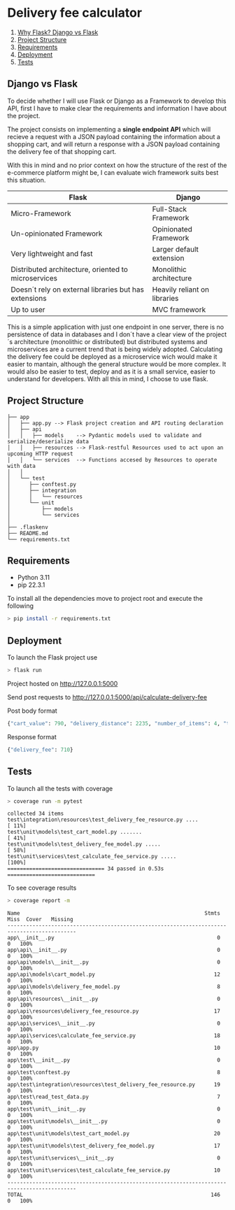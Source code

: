 # Delivery fee calculator <!-- API omit in toc -->
1. [Why Flask? Django vs Flask](#django-vs-flask)
2. [Project Structure](#project-structure)
3. [Requirements](#requirements)
4. [Deployment](#deployment)
5. [Tests](#tests)
   
## Django vs Flask

To decide whether I will use Flask or Django as a Framework to develop this API, first I have to make clear the requirements and information I have about the project. 

The project consists on implementing a **single endpoint API** which will recieve a request with a JSON payload containing the information about a shopping cart, and will return a response with a JSON payload containing the delivery fee of that shopping cart.

With this in mind and no prior context on how the structure of the rest of the e-commerce platform might be, I can evaluate wich framework suits best this situation.


| Flask                                                     | Django                         |
| ----------------------------------------------------------|--------------------------------|
| Micro-Framework                                           | Full-Stack Framework           |
| Un-opinionated Framework                                  | Opinionated Framework          |
| Very lightweight and fast                                 | Larger default extension       |
| Distributed architecture, oriented to microservices       | Monolithic architecture        |
| Doesn´t rely on external libraries but has extensions     | Heavily reliant on libraries   |
| Up to user                                                | MVC framework                  |


This is a simple application with just one endpoint in one server, there is no persistence of data in databases and I don´t have a clear view of the project´s architecture (monolithic or distributed) but distributed systems and microservices are a current trend that is being widely adopted. Calculating the delivery fee could be deployed as a microservice wich would make it easier to mantain, although the general structure would be more complex. It would also be easier to test, deploy and as it is a small service, easier to understand for developers. With all this in mind, I choose to use flask.


## Project Structure

```
├── app
│   ├── app.py --> Flask project creation and API routing declaration
│   ├── api
│   │   ├── models    --> Pydantic models used to validate and serialize/deserialize data
│   │   ├── resources --> Flask-restful Resources used to act upon an upcoming HTTP request
│   │   └── services  --> Functions accesed by Resources to operate with data
│   │
│   └── test
│      ├── conftest.py
│      ├── integration
│      │   └── resources
│      └── unit
│          ├── models
│          └── services
│
├── .flaskenv
├── README.md
└── requirements.txt
```

## Requirements

- Python 3.11
- pip 22.3.1

To install all the dependencies move to project root and execute the following
```bash
> pip install -r requirements.txt
```

## Deployment
To launch the Flask project use
```bash
> flask run
```
Project hosted on http://127.0.0.1:5000

Send post requests to http://127.0.0.1:5000/api/calculate-delivery-fee

Post body format
```python
{"cart_value": 790, "delivery_distance": 2235, "number_of_items": 4, "time": "2021-10-12T13:00:00Z"}
```
Response format
```python
{"delivery_fee": 710}
```

## Tests
To launch all the tests with coverage
```bash 
> coverage run -m pytest
```
```
collected 34 items                             
test\integration\resources\test_delivery_fee_resource.py ....            [ 11%]
test\unit\models\test_cart_model.py .......                              [ 41%]
test\unit\models\test_delivery_fee_model.py .....                        [ 58%]
test\unit\services\test_calculate_fee_service.py .....                   [100%]
=============================== 34 passed in 0.53s ============================
```
To see coverage results
```bash
> coverage report -m
```
```
Name                                                           Stmts   Miss  Cover   Missing
--------------------------------------------------------------------------------------------
app\__init__.py                                                    0      0   100%
app\api\__init__.py                                                0      0   100%
app\api\models\__init__.py                                         0      0   100%
app\api\models\cart_model.py                                      12      0   100%
app\api\models\delivery_fee_model.py                               8      0   100%
app\api\resources\__init__.py                                      0      0   100%
app\api\resources\delivery_fee_resource.py                        17      0   100%
app\api\services\__init__.py                                       0      0   100%
app\api\services\calculate_fee_service.py                         18      0   100%
app\app.py                                                        10      0   100%
app\test\__init__.py                                               0      0   100%
app\test\conftest.py                                               8      0   100%
app\test\integration\resources\test_delivery_fee_resource.py      19      0   100%
app\test\read_test_data.py                                         7      0   100%
app\test\unit\__init__.py                                          0      0   100%
app\test\unit\models\__init__.py                                   0      0   100%
app\test\unit\models\test_cart_model.py                           20      0   100%
app\test\unit\models\test_delivery_fee_model.py                   17      0   100%
app\test\unit\services\__init__.py                                 0      0   100%
app\test\unit\services\test_calculate_fee_service.py              10      0   100%
--------------------------------------------------------------------------------------------
TOTAL                                                            146      0   100%
```
